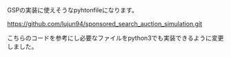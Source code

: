 GSPの実装に使えそうなpyhtonfileになります。

https://github.com/lujun94/sponsored_search_auction_simulation.git

こちらのコードを参考にし必要なファイルをpython3でも実装できるように変更しました。